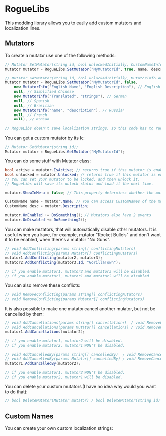 # RogueLibs
This modding library allows you to easily add custom mutators and localization lines.

## Mutators ##
To create a mutator use one of the following methods:
```cs
// Mutator SetMutator(string id, bool unlockedInitially, CustomNameInfo name, CustomNameInfo description)
Mutator mutator = RogueLibs.SetMutator("MyMutatorId", true, name, description);

// Mutator SetMutator(string id, bool unlockedInitially, MutatorInfo english, MutatorInfo schinese = null, MutatorInfo german = null, MutatorInfo spanish = null, MutatorInfo brazilian = null, MutatorInfo russian = null, MutatorInfo french = null, MutatorInfo koreana = null)
Mutator mutator = RogueLibs.SetMutator("MyMutatorId", false,
    new MutatorInfo("English Name", "English Description"), // English
    null, // Simplified Chinese
    new MutatorInfo("Translated", "strings"), // German
    null, // Spanish
    null, // Brazilian
    new MutatorInfo("name", "description"), // Russian
    null, // French
    null); // Korean
    
// RogueLibs doesn't save localization strings, so this code has to run every time!
```
You can get a custom mutator by its Id:
```cs
// Mutator GetMutator(string id);
Mutator mutator = RogueLibs.GetMutator("MyMutatorId");
```
You can do some stuff with Mutator class:
```cs
bool active = mutator.IsActive; // returns true if this mutator is enabled (can be set)
bool unlocked = mutator.Unlocked; // returns true if this mutator is enabled (can be set)
// You can set your mutator to be locked, and then unlock it.
// RogueLibs will save its unlock status and load it the next time.

mutator.ShowInMenu = false; // This property determines whether the mutator will be shown in Mutator Menu

CustomName name = mutator.Name; // You can access CustomNames of the mutator
CustomName desc = mutator.Description;

mutator.OnEnabled += DoSomething(); // Mutators also have 2 events
mutator.OnDisabled += DoSomething2();
```
You can make mutators, that will automatically disable other mutators. It is useful when you have, for example, mutator "Rocket Bullets" and don't want it to be enabled, when there's a mutator "No Guns".
```cs
// void AddConflicting(params string[] conflictingMutators)
// void AddConflicting(params Mutator[] conflictingMutators)
mutator1.AddConflicting(mutator2, mutator3);
mutator2.AddConflicting(mutator3.Id, "GorillaTown");

// if you enable mutator1, mutator2 and mutator3 will be disabled.
// if you enable mutator3, mutator1 and mutator2 will be disabled.
```
You can also remove these conflicts:
```cs
// void RemoveConflicting(params string[] conflictingMutators)
// void RemoveConflicting(params Mutator[] conflictingMutators)
```
It is also possible to make one mutator cancel another mutator, but not be cancelled by them:
```cs
// void AddCancellations(params string[] cancellations)  / void RemoveCancellations(params string[] cancellations)
// void AddCancellations(params Mutator[] cancellations) / void RemoveCancellations(params Mutator[] cancellations)
mutator1.AddCancellations(mutator2);

// if you enable mutator1, mutator2 will be disabled.
// if you enable mutator2, mutator1 WON'T be disabled.
```
```cs
// void AddCancelledBy(params string[] cancelledBy)  / void RemoveCancelledBy(params string[] cancelledBy)
// void AddCancelledBy(params Mutator[] cancelledBy) / void RemoveCancelledBy(params Mutator[] cancelledBy)
mutator1.AddCancelledBy(mutator2);

// if you enable mutator1, mutator2 WON'T be disabled.
// if you enable mutator2, mutator1 will be disabled.
```
You can delete your custom mutators (I have no idea why would you want to do that):
```cs
// bool DeleteMutator(Mutator mutator) / bool DeleteMutator(string id)
```
## Custom Names ##
You can create your own custom localization strings:
```cs

```
